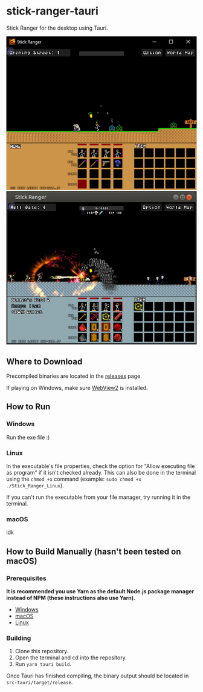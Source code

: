 <h1>stick-ranger-tauri</h1>
  <p>Stick Ranger for the desktop using Tauri.</p>
  <img src="https://github.com/quique-gq/stick-ranger-tauri/blob/main/screenie_windows.png" alt="Gameplay screenshot on Windows">
    <img src="https://github.com/quique-gq/stick-ranger-tauri/blob/main/screenie_linux.png" alt="Gameplay screenshot on Linux">

<h2>Where to Download</h2>
  <p>Precompiled binaries are located in the <a href="https://github.com/quique-gq/stick-ranger-tauri/releases">releases</a> page.</p>
  <p>If playing on Windows, make sure <a href="https://developer.microsoft.com/en-us/microsoft-edge/webview2/#download-section">WebView2</a> is installed.</p>

<h2>How to Run</h2>
  <h3>Windows</h3>
    <p>Run the exe file :)</p>
  <h3>Linux</h3>
    <p>In the executable's file properties, check the option for "Allow executing file as program" if it isn't checked already. This can also be done in the terminal using the <code>chmod +x</code> command (example: <code>sudo chmod +x ./Stick_Ranger_Linux</code>).</p>
    <p>If you can't run the executable from your file manager, try running it in the terminal.</p>
  <h3>macOS</h3>
    <p>idk</p>

<h2>How to Build Manually (hasn't been tested on macOS)</h2>
  <h3>Prerequisites</h3>
    <p><strong>It is recommended you use Yarn as the default Node.js package manager instead of NPM (these instructions also use Yarn).</strong></p>
    <ul>
      <li><a href="https://tauri.studio/en/docs/getting-started/setup-windows">Windows</a></li>
      <li><a href="https://tauri.studio/en/docs/getting-started/setup-macos">macOS</a></li>
      <li><a href="https://tauri.studio/en/docs/getting-started/setup-linux/">Linux</a></li>
    </ul>
  <h3>Building</h3>
    <ol>
      <li>Clone this repository.</li>
      <li>Open the terminal and cd into the repository.</li>
      <li>Run <code>yarn tauri build</code>.</li>
    </ol>
    <p>Once Tauri has finished compiling, the binary output should be located in <code>src-tauri/target/release</code>.</p>
